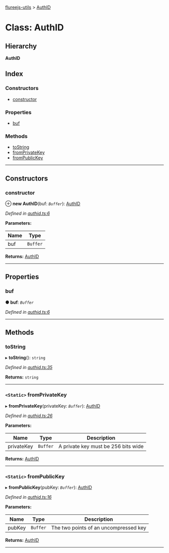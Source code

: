 [flureejs-utils](../README.md) > [AuthID](../classes/authid.md)

# Class: AuthID

## Hierarchy

**AuthID**

## Index

### Constructors

- [constructor](authid.md#constructor)

### Properties

- [buf](authid.md#buf)

### Methods

- [toString](authid.md#tostring)
- [fromPrivateKey](authid.md#fromprivatekey)
- [fromPublicKey](authid.md#frompublickey)

---

## Constructors

<a id="constructor"></a>

### constructor

⊕ **new AuthID**(buf: _`Buffer`_): [AuthID](authid.md)

_Defined in [authid.ts:6](https://github.com/StylusFrost/flureejs-utils/blob/843f69d/src/authid.ts#L6)_

**Parameters:**

| Name | Type     |
| ---- | -------- |
| buf  | `Buffer` |

**Returns:** [AuthID](authid.md)

---

## Properties

<a id="buf"></a>

### buf

**● buf**: _`Buffer`_

_Defined in [authid.ts:6](https://github.com/StylusFrost/flureejs-utils/blob/843f69d/src/authid.ts#L6)_

---

## Methods

<a id="tostring"></a>

### toString

▸ **toString**(): `string`

_Defined in [authid.ts:35](https://github.com/StylusFrost/flureejs-utils/blob/843f69d/src/authid.ts#L35)_

**Returns:** `string`

---

<a id="fromprivatekey"></a>

### `<Static>` fromPrivateKey

▸ **fromPrivateKey**(privateKey: _`Buffer`_): [AuthID](authid.md)

_Defined in [authid.ts:26](https://github.com/StylusFrost/flureejs-utils/blob/843f69d/src/authid.ts#L26)_

**Parameters:**

| Name       | Type     | Description                         |
| ---------- | -------- | ----------------------------------- |
| privateKey | `Buffer` | A private key must be 256 bits wide |

**Returns:** [AuthID](authid.md)

---

<a id="frompublickey"></a>

### `<Static>` fromPublicKey

▸ **fromPublicKey**(pubKey: _`Buffer`_): [AuthID](authid.md)

_Defined in [authid.ts:16](https://github.com/StylusFrost/flureejs-utils/blob/843f69d/src/authid.ts#L16)_

**Parameters:**

| Name   | Type     | Description                           |
| ------ | -------- | ------------------------------------- |
| pubKey | `Buffer` | The two points of an uncompressed key |

**Returns:** [AuthID](authid.md)

---
